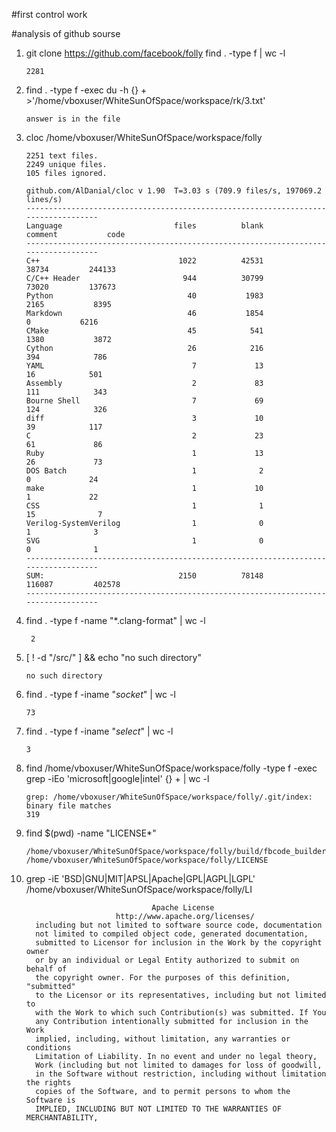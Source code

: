 #first control work

#analysis of github sourse

1.  git clone https://github.com/facebook/folly
    find . -type f | wc -l
    ```shell
    2281
    ```

2.  find . -type f -exec du -h {} + >'/home/vboxuser/WhiteSunOfSpace/workspace/rk/3.txt'
    ```shell
    answer is in the file 
    ```

3.  cloc /home/vboxuser/WhiteSunOfSpace/workspace/folly
    ```shell
    2251 text files.
    2249 unique files.                                          
    105 files ignored.

    github.com/AlDanial/cloc v 1.90  T=3.03 s (709.9 files/s, 197069.2 lines/s)
    -----------------------------------------------------------------------------------
    Language                         files          blank        comment           code
    -----------------------------------------------------------------------------------
    C++                               1022          42531          38734         244133
    C/C++ Header                       944          30799          73020         137673
    Python                              40           1983           2165           8395
    Markdown                            46           1854              0           6216
    CMake                               45            541           1380           3872
    Cython                              26            216            394            786
    YAML                                 7             13             16            501
    Assembly                             2             83            111            343
    Bourne Shell                         7             69            124            326
    diff                                 3             10             39            117
    C                                    2             23             61             86
    Ruby                                 1             13             26             73
    DOS Batch                            1              2              0             24
    make                                 1             10              1             22
    CSS                                  1              1             15              7
    Verilog-SystemVerilog                1              0              1              3
    SVG                                  1              0              0              1
    -----------------------------------------------------------------------------------
    SUM:                              2150          78148         116087         402578
    -----------------------------------------------------------------------------------
    ```

4.  find . -type f -name "*.clang-format" | wc -l
    ```shell
     2
    ```

5.  [ ! -d "/src/" ] && echo "no such directory"
    ```shell
    no such directory
    ```

6.  find . -type f  -iname "*socket*" | wc -l
    ```shell
    73
    ```

7.  find . -type f  -iname "*select*" | wc -l
    ```shell
    3
    ```

8.  find /home/vboxuser/WhiteSunOfSpace/workspace/folly -type f -exec grep -iEo 'microsoft|google|intel' {} + | wc -l
    ```shell
    grep: /home/vboxuser/WhiteSunOfSpace/workspace/folly/.git/index: binary file matches
    319
    ```

9.  find $(pwd) -name "LICENSE*"
    ```shell
    /home/vboxuser/WhiteSunOfSpace/workspace/folly/build/fbcode_builder/LICENSE
    /home/vboxuser/WhiteSunOfSpace/workspace/folly/LICENSE
    ```

10. grep -iE 'BSD|GNU|MIT|APSL|Apache|GPL|AGPL|LGPL' /home/vboxuser/WhiteSunOfSpace/workspace/folly/LI
    ```shell
                                Apache License
                        http://www.apache.org/licenses/
      including but not limited to software source code, documentation
      not limited to compiled object code, generated documentation,
      submitted to Licensor for inclusion in the Work by the copyright owner
      or by an individual or Legal Entity authorized to submit on behalf of
      the copyright owner. For the purposes of this definition, "submitted"
      to the Licensor or its representatives, including but not limited to
      with the Work to which such Contribution(s) was submitted. If You
      any Contribution intentionally submitted for inclusion in the Work
      implied, including, without limitation, any warranties or conditions
      Limitation of Liability. In no event and under no legal theory,
      Work (including but not limited to damages for loss of goodwill,
      in the Software without restriction, including without limitation the rights
      copies of the Software, and to permit persons to whom the Software is
      IMPLIED, INCLUDING BUT NOT LIMITED TO THE WARRANTIES OF MERCHANTABILITY,
    ```
